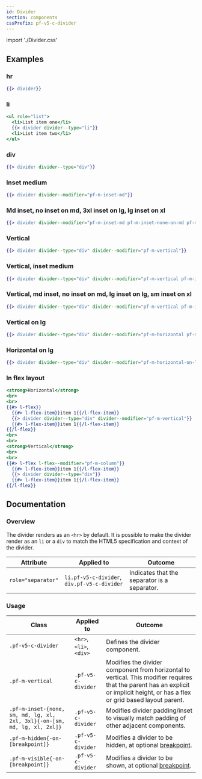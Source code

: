 ```yaml
---
id: Divider
section: components
cssPrefix: pf-v5-c-divider
---
```


import './Divider.css'

## Examples

### hr

```hbs
{{> divider}}
```

### li

```hbs
<ul role="list">
  <li>List item one</li>
  {{> divider divider--type="li"}}
  <li>List item two</li>
</ul>
```

### div
```hbs
{{> divider divider--type="div"}}
```

### Inset medium

```hbs
{{> divider divider--modifier="pf-m-inset-md"}}
```

### Md inset, no inset on md, 3xl inset on lg, lg inset on xl

```hbs
{{> divider divider--modifier="pf-m-inset-md pf-m-inset-none-on-md pf-m-inset-3xl-on-lg pf-m-inset-lg-on-xl"}}
```

### Vertical

```hbs
{{> divider divider--type="div" divider--modifier="pf-m-vertical"}}
```

### Vertical, inset medium

```hbs
{{> divider divider--type="div" divider--modifier="pf-m-vertical pf-m-inset-md"}}
```

### Vertical, md inset, no inset on md, lg inset on lg, sm inset on xl

```hbs
{{> divider divider--type="div" divider--modifier="pf-m-vertical pf-m-inset-md pf-m-inset-none-on-md pf-m-inset-lg-on-lg pf-m-inset-sm-on-xl"}}
```

### Vertical on lg

```hbs
{{> divider divider--type="div" divider--modifier="pf-m-horizontal pf-m-vertical-on-lg"}}
```

### Horizontal on lg

```hbs
{{> divider divider--type="div" divider--modifier="pf-m-horizontal-on-lg pf-m-vertical"}}
```

### In flex layout

```hbs
<strong>Horizontal</strong>
<br>
<br>
{{#> l-flex}}
  {{#> l-flex-item}}item 1{{/l-flex-item}}
  {{> divider divider--type="div" divider--modifier="pf-m-vertical"}}
  {{#> l-flex-item}}item 1{{/l-flex-item}}
{{/l-flex}}
<br>
<br>
<strong>Vertical</strong>
<br>
<br>
{{#> l-flex l-flex--modifier="pf-m-column"}}
  {{#> l-flex-item}}item 1{{/l-flex-item}}
  {{> divider divider--type="div"}}
  {{#> l-flex-item}}item 1{{/l-flex-item}}
{{/l-flex}}
```

## Documentation

### Overview

The divider renders as an `<hr>` by default. It is possible to make the divider render as an `li` or a `div` to match the HTML5 specification and context of the divider.

| Attribute | Applied to | Outcome |
| -- | -- | -- |
| `role="separator"` | `li.pf-v5-c-divider`, `div.pf-v5-c-divider` | Indicates that the separator is a separator. |

### Usage

| Class | Applied to | Outcome |
| -- | -- | -- |
| `.pf-v5-c-divider` | `<hr>`, `<li>`, `<div>` | Defines the divider component. |
| `.pf-m-vertical` | `.pf-v5-c-divider` | Modifies the divider component from horizontal to vertical. This modifier requires that the parent has an explicit or implicit height, or has a flex or grid based layout parent. |
| `.pf-m-inset-{none, sm, md, lg, xl, 2xl, 3xl}{-on-[sm, md, lg, xl, 2xl]}` | `.pf-v5-c-divider` | Modifies divider padding/inset to visually match padding of other adjacent components. |
| `.pf-m-hidden{-on-[breakpoint]}` | `.pf-v5-c-divider` | Modifies a divider to be hidden, at optional [breakpoint](/developer-resources/global-css-variables#breakpoint-variables-and-class-suffixes). |
| `.pf-m-visible{-on-[breakpoint]}` | `.pf-v5-c-divider` | Modifies a divider to be shown, at optional [breakpoint](/developer-resources/global-css-variables#breakpoint-variables-and-class-suffixes). |
